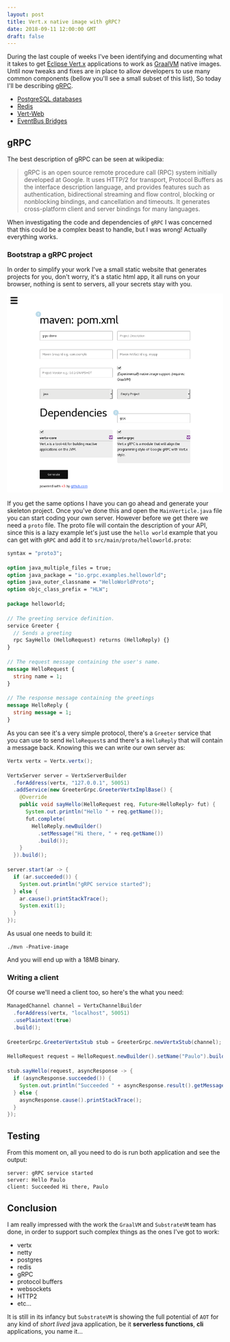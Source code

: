 ```yaml
---
layout: post
title: Vert.x native image with gRPC?
date: 2018-09-11 12:00:00 GMT
draft: false
---
```


During the last couple of weeks I've been identifying and documenting what it takes to get [Eclipse Vert.x](https://vertx.io) applications to work as [GraalVM](http://www.graalvm.org/) native images. Until now tweaks and fixes are in place to allow developers to use many common components (bellow you'll see a small subset of this list), So today I'll be describing [gRPC](https://vertx.io/docs/vertx-grpc/java/).

* [PostgreSQL databases](https://reactiverse.io/reactive-pg-client/)
* [Redis](https://redis.io/)
* [Vert-Web](https://vertx.io/docs/vertx-web/java/)
* [EventBus Bridges](https://vertx.io/docs/vertx-tcp-eventbus-bridge/java/)

## gRPC

The best description of gRPC can be seen at wikipedia:

> gRPC is an open source remote procedure call (RPC) system initially developed at Google. It uses HTTP/2 for transport, Protocol Buffers as the interface description language, and provides features such as authentication, bidirectional streaming and flow control, blocking or nonblocking bindings, and cancellation and timeouts. It generates cross-platform client and server bindings for many languages.

When investigating the code and dependencies of `gRPC` I was concerned that this could be a complex beast to handle, but I was wrong! Actually everything works.

### Bootstrap a gRPC project

In order to simplify your work I've a small static website that generates projects for you, don't worry, it's a static html app, it all runs on your browser, nothing is sent to servers, all your secrets stay with you.

![grpc](/assets/images/blog/grpc.png)

If you get the same options I have you can go ahead and generate your skeleton project. Once you've done this and open the `MainVerticle.java` file you can start coding your own server. However before we get there we need a `proto` file. The proto file will contain the description of your API, since this is a lazy example let's just use the `hello world` example that you can get with `gRPC` and add it to `src/main/proto/helloworld.proto`:

```proto
syntax = "proto3";

option java_multiple_files = true;
option java_package = "io.grpc.examples.helloworld";
option java_outer_classname = "HelloWorldProto";
option objc_class_prefix = "HLW";

package helloworld;

// The greeting service definition.
service Greeter {
  // Sends a greeting
  rpc SayHello (HelloRequest) returns (HelloReply) {}
}

// The request message containing the user's name.
message HelloRequest {
  string name = 1;
}

// The response message containing the greetings
message HelloReply {
  string message = 1;
}
```

As you can see it's a very simple protocol, there's a `Greeter` service that you can use to send `HelloRequest`s and there's a `HelloReply` that will contain a message back. Knowing this we can write our own server as:

```java
Vertx vertx = Vertx.vertx();

VertxServer server = VertxServerBuilder
  .forAddress(vertx, "127.0.0.1", 50051)
  .addService(new GreeterGrpc.GreeterVertxImplBase() {
    @Override
    public void sayHello(HelloRequest req, Future<HelloReply> fut) {
      System.out.println("Hello " + req.getName());
      fut.complete(
        HelloReply.newBuilder()
          .setMessage("Hi there, " + req.getName())
          .build());
    }
  }).build();

server.start(ar -> {
  if (ar.succeeded()) {
    System.out.println("gRPC service started");
  } else {
    ar.cause().printStackTrace();
    System.exit(1);
  }
});
```

As usual one needs to build it:

```
./mvn -Pnative-image
```

And you will end up with a 18MB binary.

### Writing a client

Of course we'll need a client too, so here's the what you need:

```java
ManagedChannel channel = VertxChannelBuilder
  .forAddress(vertx, "localhost", 50051)
  .usePlaintext(true)
  .build();

GreeterGrpc.GreeterVertxStub stub = GreeterGrpc.newVertxStub(channel);

HelloRequest request = HelloRequest.newBuilder().setName("Paulo").build();

stub.sayHello(request, asyncResponse -> {
  if (asyncResponse.succeeded()) {
    System.out.println("Succeeded " + asyncResponse.result().getMessage());
  } else {
    asyncResponse.cause().printStackTrace();
  }
});
```

## Testing

From this moment on, all you need to do is run both application and see the output:

```
server: gRPC service started
server: Hello Paulo
client: Succeeded Hi there, Paulo
```

## Conclusion

I am really impressed with the work the `GraalVM` and `SubstrateVM` team has done, in order to support such complex things as the ones I've got to work:

* vertx
* netty
* postgres
* redis
* gRPC
* protocol buffers
* websockets
* HTTP2
* etc...

It is still in its infancy but `SubstrateVM` is showing the full potential of `AOT` for any kind of *short lived* java application, be it **serverless functions**, **cli** applications, you name it...
